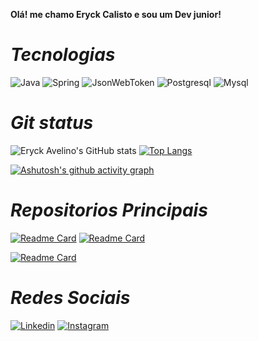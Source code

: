 **__Olá! me chamo Eryck Calisto e sou um Dev junior!__**

# **_Tecnologias_**

![Java](https://img.shields.io/badge/Java-ED8B00?style=for-the-badge&logo=openjdk&logoColor=white)
![Spring](https://img.shields.io/badge/Spring-6DB33F?style=for-the-badge&logo=spring&logoColor=white)
![JsonWebToken](https://img.shields.io/badge/json%20web%20tokens-323330?style=for-the-badge&logo=json-web-tokens&logoColor=pink)
![Postgresql](https://img.shields.io/badge/PostgreSQL-316192?style=for-the-badge&logo=postgresql&logoColor=white)
![Mysql](https://img.shields.io/badge/MySQL-00000F?style=for-the-badge&logo=mysql&logoColor=white)

# **_Git status_**

![Eryck Avelino's GitHub stats](https://github-readme-stats.eryckavel.vercel.app/api?username=eryckavel&show_icons=true&theme=radical)
[![Top Langs](https://github-readme-stats.eryckavel.vercel.app/api/top-langs/?username=eryckavel&layout=compact&theme=radical)](https://github.com/anuraghazra/github-readme-stats)

[![Ashutosh's github activity graph](https://github-readme-activity-graph.cyclic.app/graph?username=eryckavel&bg_color=0a0a0a&color=d1c2c6&line=581485&point=75299e&area=true&hide_border=true)](https://github.com/ashutosh00710/github-readme-activity-graph)

# **_Repositorios Principais_**

[![Readme Card](https://github-readme-stats.eryckavel.vercel.app/api/pin/?username=eryckavel&repo=spring-jwt&theme=radical)](https://github.com/eryckavel/spring-jwt)
[![Readme Card](https://github-readme-stats.eryckavel.vercel.app/api/pin/?username=eryckavel&repo=spring-webclient&theme=radical)](https://github.com/eryckavel/spring-webclient)

[![Readme Card](https://github-readme-stats.eryckavel.vercel.app/api/pin/?username=eryckavel&repo=spring-microservices&theme=radical)](https://github.com/EryckAvel/spring-microservices.git)

# **_Redes Sociais_**

[![Linkedin](https://img.shields.io/badge/LinkedIn-0077B5?style=for-the-badge&logo=linkedin&logoColor=white)](https://www.linkedin.com/in/eryck-avelino-a641b6232/)
[![Instagram](https://img.shields.io/badge/Instagram-E4405F?style=for-the-badge&logo=instagram&logoColor=white)](https://www.instagram.com/eryckavelino/)


